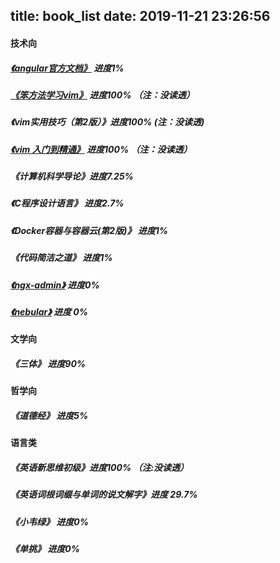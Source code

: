 title: book_list
date: 2019-11-21 23:26:56
---
#### 技术向

##### [《angular官方文档》](https://angular.io/start) 进度1%
##### [《笨方法学习vim》](http://learnvimscriptthehardway.stevelosh.com/) 进度100% （注：没读透）
##### 《vim实用技巧（第2版）》进度100%  (注：没读透)
##### [《vim 入门到精通》](https://github.com/mhinz/vim-galore#readme) 进度100% （注：没读透）
##### 《计算机科学导论》进度7.25%
##### 《C程序设计语言》 进度2.7%
##### 《Docker容器与容器云(第2版)》 进度1%
##### 《代码简洁之道》 进度1%
##### [《ngx-admin》](https://akveo.github.io/ngx-admin/docs/getting-started/what-is-ngxadmin#what-is-ngxadmin)  进度0%
##### [《nebular》](https://akveo.github.io/nebular/?utm_source=ngx_admin_landing&utm_medium=docs_getting_started) 进度 0%



#### 文学向

##### 《三体》 进度90%


#### 哲学向

##### 《道德经》 进度5%

#### 语言类 

##### 《英语新思维初级》进度100% （注:没读透）
##### 《英语词根词缀与单词的说文解字》进度 29.7%
##### 《小韦绿》 进度0%
##### 《单挑》 进度0%